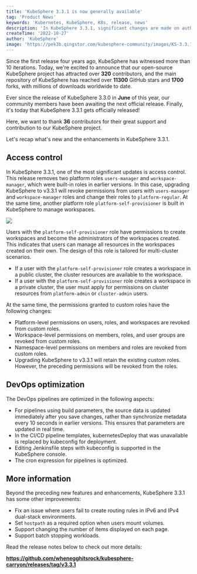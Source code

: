 ```yaml
---
title: 'KubeSphere 3.3.1 is now generally available'
tag: 'Product News'
keywords: 'Kubernetes, KubeSphere, K8s, release, news'
description: 'In KubeSphere 3.3.1, significant changes are made on authentication and authorization.'
createTime: '2022-10-27'
author: 'KubeSphere'
image: 'https://pek3b.qingstor.com/kubesphere-community/images/KS-3.3.1-GA.png'
---
```


Since the first release four years ago, KubeSphere has witnessed more than 10 iterations. Today, we're excited to announce that our open-source KubeSphere project has attracted over **320** contributors, and the main repository of KubeSphere has reached over **11300** GitHub stars and **1700** forks, with millions of downloads worldwide to date.

Ever since the release of KubeSphere 3.3.0 in **June** of this year, our community members have been awaiting the next official release. Finally, it's today that KubeSphere 3.3.1 gets officially released!

Here, we want to thank **36** contributors for their great support and contribution to our KubeSphere project.

Let's recap what's new and the enhancements in KubeSphere 3.3.1.

## Access control

In KubeSphere 3.3.1, one of the most significant updates is access control. This release removes two platform roles `users-manager` and `workspace-manager`, which were built-in roles in earlier versions. In this case, upgrading KubeSphere to v3.3.1 will revoke permissions from users with `users-manager` and `workspace-manager` roles and change their roles to `platform-regular`. At the same time, another platform role `platform-self-provisioner` is built in KubeSphere to manage workspaces.

![](https://pek3b.qingstor.com/kubesphere-community/images/202210281343186666.jpeg)

Users with the `platform-self-provisioner` role have permissions to create workspaces and become the administrators of the workspaces created. This indicates that users can manage all resources in the workspaces created on their own. The design of this role is tailored for multi-cluster scenarios.

+ If a user with the `platform-self-provisioner` role creates a workspace in a public cluster, the cluster resources are available to the workspace.
+ If a user with the `platform-self-provisioner` role creates a workspace in a private cluster, the user must apply for permissions on cluster resources from `platform-admin` or `cluster-admin` users.

At the same time, the permissions granted to custom roles have the following changes:

-   Platform-level permissions on users, roles, and workspaces are revoked from custom roles.
-   Workspace-level permissions on members, roles, and user groups are revoked from custom roles.
-   Namespace-level permissions on members and roles are revoked from custom roles.
-   Upgrading KubeSphere to v3.3.1 will retain the existing custom roles. However, the preceding permissions will be revoked from the roles.

## DevOps optimization

The DevOps pipelines are optimized in the following aspects:

-   For pipelines using build parameters, the source data is updated immediately after you save changes, rather than synchronize metadata every 10 seconds in earlier versions. This ensures that parameters are updated in real time.
-   In the CI/CD pipeline templates, kubernetesDeploy that was unavailable is replaced by kubeconfig for deployment.
-   Editing Jenkinsfile steps with kubeconfig is supported in the KubeSphere console.
-   The cron expression for pipelines is optimized.


## More information

Beyond the preceding new features and enhancements, KubeSphere 3.3.1 has some other improvements:

+ Fix an issue where users fail to create routing rules in IPv6 and IPv4 dual-stack environments.
+ Set `hostpath` as a required option when users mount volumes.
+ Support changing the number of items displayed on each page.
+ Support batch stopping workloads.

Read the release notes below to check out more details:

**https://github.com/whenegghitsrock/kubesphere-carryon/releases/tag/v3.3.1**
